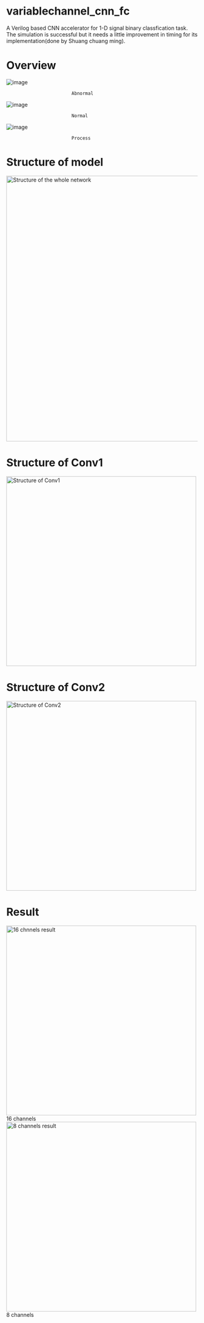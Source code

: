 # variablechannel_cnn_fc
  A Verilog based CNN accelerator for 1-D signal binary classfication task. The simulation is successful but it needs a little improvement in timing for its implementation(done by Shuang chuang ming).
# Overview

![image](https://github.com/user-attachments/assets/b995c34b-1d2c-4fe8-b803-105cf22cd7aa) 

                            Abnormal


![image](https://github.com/user-attachments/assets/cc3e1323-51dc-4f36-a592-ed38c7c0437c) 

                            Normal


![image](https://github.com/user-attachments/assets/d7a10792-17c2-4cad-975a-e9e76eb7206d)

                            Process

# Structure of model

<img src = "https://github.com/user-attachments/assets/7de69c55-7eb3-4b64-bbd1-27ef89b8720a" alt = "Structure of the whole network" width = "700"/>

# Structure of Conv1
<img alt="Structure of Conv1" src="https://github.com/user-attachments/assets/7178b4c6-27ce-4eb1-96ba-ee9d16207702" width = "500"/>


# Structure of Conv2 
<img alt = "Structure of Conv2" src = "https://github.com/user-attachments/assets/9b1ed052-bc20-4fcf-8193-412f1f115edb" width = "500"/>


# Result

<img alt="16 chnnels result" src="https://github.com/user-attachments/assets/4a3dd5f6-3a5b-4fbd-9ea2-7b458d3b45c2" width = "500"/>
16 channels

<img alt="8 channels result" src = "https://github.com/user-attachments/assets/eb7d1e95-24ec-4f50-a17c-72fba1f445fd" width = "500"/>
8 channels











